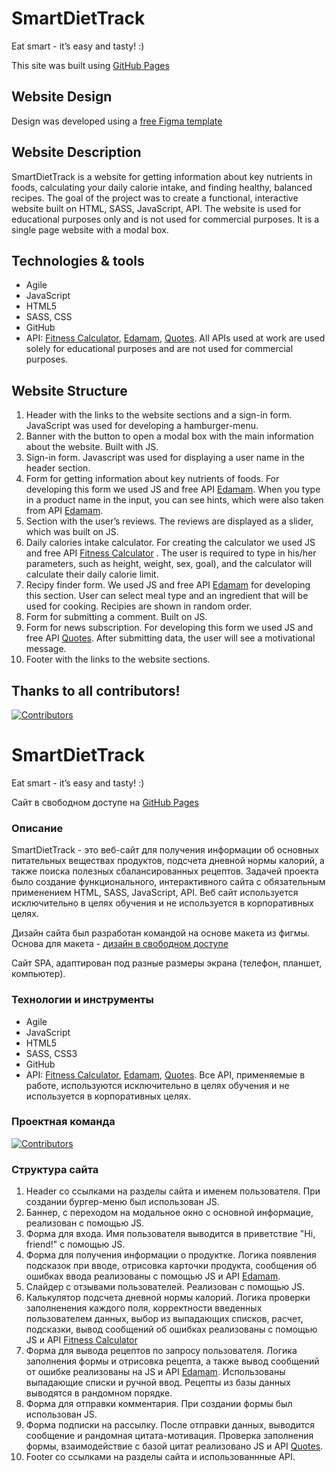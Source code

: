 # SmartDietTrack
Eat smart - it’s easy and tasty! :)

This site was built using [GitHub Pages](https://3girls-team.github.io/)

## Website Design
Design was developed using a [free Figma template](https://www.figma.com/file/NzUxmldLBgTid1UN0AiwJF/Agriculture-Webflow-Website-Template-(Community)?type=design&node-id=2-9967&mode=design&t=26za1y9YxPiBUaVe-0) 

## Website Description
SmartDietTrack is a website for getting information about key nutrients in foods, calculating your daily calorie intake, and finding healthy, balanced recipes.
The goal of the project was to create a functional, interactive website built on HTML, SASS, JavaScript, API.
The website is used for educational purposes only and is not used for commercial purposes.
It is a single page website with a modal box. 

## Technologies & tools 
* Agile
* JavaScript
* HTML5
* SASS, CSS
* GitHub
* API: [Fitness Calculator](https://rapidapi.com/hub/), [Edamam](https://www.edamam.com/), [Quotes](https://type.fit/api/quotes). All APIs used at work are used solely for educational purposes and are not used for commercial purposes.

## Website Structure
1. Header with the links to the website sections and a sign-in form. JavaScript was used for developing a hamburger-menu. 
2. Banner with the button to open a modal box with the main information about the website. Built with JS. 
3. Sign-in form. Javascript was used for displaying a user name in the header section. 
4. Form for getting information about key nutrients of foods. For developing this form we used JS and free API [Edamam](https://www.edamam.com/). When you type in a product name in the input, you can see hints, which were also taken from API [Edamam](https://www.edamam.com/).
5. Section with the user’s reviews. The reviews are displayed as a slider, which was built on JS.
6. Daily calories intake calculator. For creating the calculator we used JS and free API [Fitness Calculator](https://rapidapi.com/hub/) . The user is required to type in his/her parameters, such as height, weight, sex, goal), and the calculator will calculate their daily calorie limit. 
7. Recipy finder form. We used JS and free API [Edamam](https://www.edamam.com/) for developing this section. User can select meal type and an ingredient that will be used for cooking. Recipies are shown in random order. 
8. Form for submitting a comment. Built on JS.
9. Form for news subscription. For developing this form we used JS and free API [Quotes](https://type.fit/api/quotes). After submitting data, the user will see a motivational message.
10. Footer with the links to the website sections. 

## Thanks to all contributors! 
[![Contributors](https://contrib.rocks/image?repo=3Girls-team/SmartDietTrack)](https://github.com/3Girls-team/SmartDietTrack/graphs/contributors)


# SmartDietTrack
Eat smart - it’s easy and tasty! :)

Сайт в свободном доступе на [GitHub Pages](https://3girls-team.github.io/)

### Описание
SmartDietTrack - это веб-сайт для получения информации об основных питательных веществах продуктов, подсчета дневной нормы калорий, а также поиска полезных сбалансированных рецептов. 
Задачей проекта было создание функционального, интерактивного сайта с обязательным применением HTML, SASS, JavaScript, API. 
Веб сайт используется исключительно в целях обучения и не используется в корпоративных целях.

Дизайн сайта был разработан командой на основе макета  из фигмы. 
Основа для макета - [дизайн в свободном доступе](https://www.figma.com/file/NzUxmldLBgTid1UN0AiwJF/Agriculture-Webflow-Website-Template-(Community)?type=design&node-id=2-9967&mode=design&t=26za1y9YxPiBUaVe-0) 

Сайт SPA, адаптирован под разные размеры экрана (телефон, планшет, компьютер).

### Технологии и инструменты
* Agile
* JavaScript
* HTML5
* SASS, CSS3
* GitHub
* API:  [Fitness Calculator](https://rapidapi.com/hub/), [Edamam](https://www.edamam.com/), [Quotes](https://type.fit/api/quotes). Все API, применяемые в работе, используются исключительно в целях обучения и не используется в корпоративных целях.

### Проектная команда
[![Contributors](https://contrib.rocks/image?repo=3Girls-team/SmartDietTrack)](https://github.com/3Girls-team/SmartDietTrack/graphs/contributors)

### Структура сайта
1. Header со ссылками на разделы сайта и именем пользователя. При создании бургер-меню был использован JS. 
2. Баннер, с переходом на модальное окно с основной информацие, реализован с помощью JS. 
3. Форма для входа. Имя пользователя выводится в приветствие "Hi, friend!" с помощью JS.
4. Форма для получения информации о продуктке. Логика появления подсказок при вводе, отрисовка карточки продукта, сообщения об ошибках ввода реализованы с помощью JS и API [Edamam](https://www.edamam.com/).
5. Слайдер с отзывами пользователей. Реализован с помощью JS.
7. Калькулятор подсчета дневной нормы калорий. Логика проверки заполненения каждого поля, корректности введенных пользователем данных, выбор из выпадающих списков, расчет, подсказки, вывод сообщений об ошибках реализованы с помощью JS и API [Fitness Calculator](https://rapidapi.com/hub/) 
8. Форма для вывода рецептов по запросу пользователя. Логика заполнения формы и отрисовка рецепта, а также вывод сообщений от ошибке реализованы на JS и API [Edamam](https://www.edamam.com/). Использованы выпадающие списки и ручной ввод. Рецепты из базы данных выводятся в рандомном порядке.
9. Форма для отправки комментария. При создании формы был использован JS.
10. Форма подписки на рассылку. После отправки данных, выводится сообщение и рандомная цитата-мотивация. Проверка заполнения формы, взаимодействие с базой цитат реализовано JS и API [Quotes](https://type.fit/api/quotes).
11. Footer со ссылками на разделы сайта и использованнные API. 

